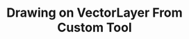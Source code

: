 ---
title: 'Drawing on VectorLayer From Custom Tool'
redirect_to:
  - 'https://discuss.pencil2d.org/t/drawing-on-vectorlayer-from-custom-tool/1213'
---